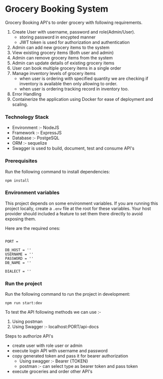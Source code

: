 # Grocery Booking System
Grocery Booking API's to order grocery with following requirements.
1. Create User with username, password and role(Admin/User).
    - storing password in encypted manner
    - JWT token is used for authorization and authentication
2. Admin can add new grocery items to the system
3. View existing grocery items (Both user and admin)
4. Admin can remove grocery items from the system
5. Admin can update details of existing grocery items
6. User can book multiple grocery items in a single order
7. Manage inventory levels of grocery items
    - when user is ordering with specified quantity we are checking if inventory is available then only allowing to order.
    - when user is ordering tracking record in inventory too.
8. Error Handling
9. Containerize the application using Docker for ease of deployment and scaling.


### Technology Stack
- Environment :- NodeJS
- Framework :- ExpressJS
- Database :- PostgeSQL
- ORM :- sequelize
- Swagger is used to build, document, test and consume API's 

### Prerequisites

Run the following command to install dependencies:

```shell
npm install
```

### Environment variables

This project depends on some environment variables.
If you are running this project locally, create a `.env` file at the root for these variables.
Your host provider should included a feature to set them there directly to avoid exposing them.

Here are the required ones:

```

PORT = 

DB_HOST = ''
USERNAME = ''
PASSWORD = ''
DB_NAME = ''

DIALECT = ''

```

### Run the project

Run the following command to run the project in development:

```shell
npm run start:dev
```

To test the API following methods we can use :-
1. Using postman
2. Using Swagger :- localhost:PORT/api-docs

Steps to authorize API's

 - create user with role user or admin
 - execute login API with username and password 
 - copy generated token and pass it for bearer authorization 
    - Using swagger :- Bearer {TOKEN}
    - postman :- can select type as bearer token and pass token
 - execute groceries and order other API's
